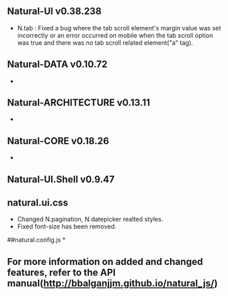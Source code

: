 ## Natural-UI v0.38.238
 * N.tab : Fixed a bug where the tab scroll element's margin value was set incorrectly or an error occurred on mobile when the tab scroll option was true and there was no tab scroll related element("a" tag).

## Natural-DATA v0.10.72
 *

## Natural-ARCHITECTURE v0.13.11
 *

## Natural-CORE v0.18.26
 *

## Natural-UI.Shell v0.9.47


## natural.ui.css
 * Changed N.pagination, N.datepicker realted styles.
 * Fixed font-size has been removed.

##natural.config.js
 *

## For more information on added and changed features, refer to the API manual(http://bbalganjjm.github.io/natural_js/)
